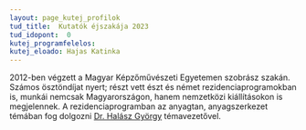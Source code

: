 ```yaml
---
layout: page_kutej_profilok
tud_title:  Kutatók éjszakája 2023
tud_idopont:  0
kutej_programfelelos: 
kutej_eloado: Hajas Katinka
---
```


2012-ben végzett a Magyar Képzőművészeti Egyetemen szobrász szakán. Számos ösztöndíjat nyert; részt vett észt és német rezidenciaprogramokban is, munkái nemcsak Magyarországon, hanem nemzetközi kiállításokon is megjelennek. A rezidenciaprogramban az anyagtan, anyagszerkezet témában fog dolgozni [Dr. Halász György](https://epito.bme.hu/halasz-gyorgy) témavezetővel.
